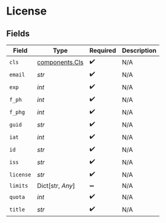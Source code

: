 # License


## Fields

| Field                                        | Type                                         | Required                                     | Description                                  |
| -------------------------------------------- | -------------------------------------------- | -------------------------------------------- | -------------------------------------------- |
| `cls`                                        | [components.Cls](../../models/shared/cls.md) | :heavy_check_mark:                           | N/A                                          |
| `email`                                      | *str*                                        | :heavy_check_mark:                           | N/A                                          |
| `exp`                                        | *int*                                        | :heavy_check_mark:                           | N/A                                          |
| `f_ph`                                       | *int*                                        | :heavy_check_mark:                           | N/A                                          |
| `f_phg`                                      | *int*                                        | :heavy_check_mark:                           | N/A                                          |
| `guid`                                       | *str*                                        | :heavy_check_mark:                           | N/A                                          |
| `iat`                                        | *int*                                        | :heavy_check_mark:                           | N/A                                          |
| `id`                                         | *str*                                        | :heavy_check_mark:                           | N/A                                          |
| `iss`                                        | *str*                                        | :heavy_check_mark:                           | N/A                                          |
| `license`                                    | *str*                                        | :heavy_check_mark:                           | N/A                                          |
| `limits`                                     | Dict[str, *Any*]                             | :heavy_minus_sign:                           | N/A                                          |
| `quota`                                      | *int*                                        | :heavy_check_mark:                           | N/A                                          |
| `title`                                      | *str*                                        | :heavy_check_mark:                           | N/A                                          |